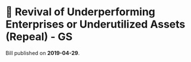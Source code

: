 # 📄  Revival of  Underperforming Enterprises or Underutilized Assets (Repeal) - GS

Bill published on **2019-04-29**.


